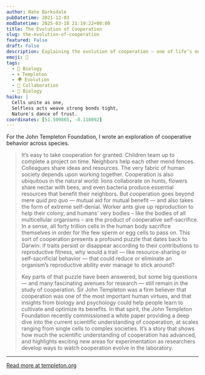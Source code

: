 ```yaml
---
author: Nate Barksdale
pubDatetime: 2021-12-03
modDatetime: 2025-03-18 21:19:22+00:00
title: The Evolution of Cooperation
slug: the-evolution-of-cooperation
featured: False
draft: False
description: Explaining the evolution of cooperation — one of life’s most common, complex, and paradoxical phenomena
emoji: 🤝
tags:
  - 🦠 Biology
  - 🌀 Templeton
  - 🌍 Evolution
  - 🤝 Collaboration
  - 🧬 Biology
haiku: |
  Cells unite as one,  
  Selfless acts weave strong bonds tight,  
  Nature's dance of trust.
coordinates: [51.509865, -0.118092]
---
```


For the John Templeton Foundation, I wrote an exploration of cooperative behavior across species.

> It’s easy to take cooperation for granted. Children team up to complete a project on time. Neighbors help each other mend fences. Colleagues share ideas and resources. The very fabric of human society depends upon working together. Cooperation is also ubiquitous in the natural world: lions collaborate on hunts, flowers share nectar with bees, and even bacteria produce essential resources that benefit their neighbors. But cooperation goes beyond mere *quid pro qu*o — mutual aid for mutual benefit — and also takes the form of extreme self-denial. Worker ants give up reproduction to help their colony, and humans’ very bodies – like the bodies of all multicellular organisms – are the product of cooperative self-sacrifice. In a sense, all forty trillion cells in the human body sacrifice themselves in order for the few sperm or egg cells to pass on. This sort of cooperation presents a profound puzzle that dates back to Darwin: if traits persist or disappear according to their contributions to reproductive fitness, why would a trait — like resource-sharing or self-sacrificial behavior — that could reduce or eliminate an organism’s reproductive ability ever manage to stick around?
>
> Key parts of that puzzle have been answered, but some big questions — and many fascinating avenues for research — still remain in the study of cooperation. Sir John Templeton was a firm believer that cooperation was one of the most important human virtues, and that insights from biology and psychology could help people learn to cultivate and optimize its benefits. In that spirit, the John Templeton Foundation recently commissioned a white paper providing a deep dive into the current scientific understanding of cooperation, at scales ranging from single cells to complex societies. It’s a story that shows how much the scientific understanding of cooperation has advanced, and highlights exciting new areas for experimentation as researchers develop ways to watch cooperation evolve in the laboratory.

---

[Read more at templeton.org](https://www.templeton.org/news/the-evolution-of-cooperation)
